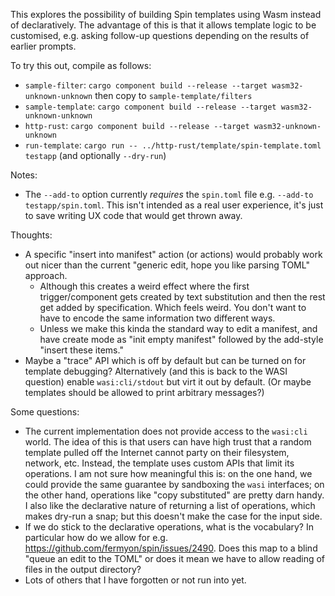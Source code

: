 This explores the possibility of building Spin templates using
Wasm instead of declaratively. The advantage of this is that
it allows template logic to be customised, e.g. asking
follow-up questions depending on the results of earlier
prompts.

To try this out, compile as follows:

* `sample-filter`: `cargo component build --release --target wasm32-unknown-unknown`
  then copy to `sample-template/filters`
* `sample-template`: `cargo component build --release --target wasm32-unknown-unknown`
* `http-rust`: `cargo component build --release --target wasm32-unknown-unknown`
* `run-template`: `cargo run -- ../http-rust/template/spin-template.toml testapp` (and optionally `--dry-run`)

Notes:

* The `--add-to` option currently _requires_ the `spin.toml` file e.g. `--add-to testapp/spin.toml`.
  This isn't intended as a real user experience, it's just to save writing UX code that would get
  thrown away.

Thoughts:

* A specific "insert into manifest" action (or actions) would probably work out nicer than
  the current "generic edit, hope you like parsing TOML" approach.
  * Although this creates a weird effect where the first trigger/component gets created
    by text substitution and then the rest get added by specification.  Which feels weird.
    You don't want to have to encode the same information two different ways.
  * Unless we make this kinda the standard way to edit a manifest, and have create mode
    as "init empty manifest" followed by the add-style "insert these items."
* Maybe a "trace" API which is off by default but can be turned on for template debugging?
  Alternatively (and this is back to the WASI question) enable `wasi:cli/stdout` but
  virt it out by default. (Or maybe templates should be allowed to print arbitrary messages?)

Some questions:

* The current implementation does not provide access to the `wasi:cli` world. The idea of
  this is that users can have high trust that a random template pulled off the Internet
  cannot party on their filesystem, network, etc. Instead, the template uses custom APIs
  that limit its operations. I am not sure how meaningful this is: on the one hand, we
  could provide the same guarantee by sandboxing the `wasi` interfaces; on the other hand,
  operations like "copy substituted" are pretty darn handy.  I also like the declarative
  nature of returning a list of operations, which makes dry-run a snap; but this doesn't
  make the case for the input side.
* If we do stick to the declarative operations, what is the vocabulary? In particular
  how do we allow for e.g. https://github.com/fermyon/spin/issues/2490. Does this map
  to a blind "queue an edit to the TOML" or does it mean we have to allow reading of
  files in the output directory?
* Lots of others that I have forgotten or not run into yet.
